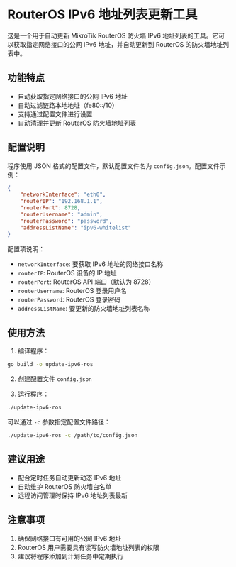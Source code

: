 # RouterOS IPv6 地址列表更新工具

这是一个用于自动更新 MikroTik RouterOS 防火墙 IPv6 地址列表的工具。它可以获取指定网络接口的公网 IPv6 地址，并自动更新到 RouterOS 的防火墙地址列表中。

## 功能特点

- 自动获取指定网络接口的公网 IPv6 地址
- 自动过滤链路本地地址（fe80::/10）
- 支持通过配置文件进行设置
- 自动清理并更新 RouterOS 防火墙地址列表

## 配置说明

程序使用 JSON 格式的配置文件，默认配置文件名为 `config.json`。配置文件示例：

```json
{
    "networkInterface": "eth0",
    "routerIP": "192.168.1.1",
    "routerPort": 8728,
    "routerUsername": "admin",
    "routerPassword": "password",
    "addressListName": "ipv6-whitelist"
}
```

配置项说明：
- `networkInterface`: 要获取 IPv6 地址的网络接口名称
- `routerIP`: RouterOS 设备的 IP 地址
- `routerPort`: RouterOS API 端口（默认为 8728）
- `routerUsername`: RouterOS 登录用户名
- `routerPassword`: RouterOS 登录密码
- `addressListName`: 要更新的防火墙地址列表名称

## 使用方法

1. 编译程序：
```bash
go build -o update-ipv6-ros
```

2. 创建配置文件 `config.json`

3. 运行程序：
```bash
./update-ipv6-ros
```

可以通过 `-c` 参数指定配置文件路径：
```bash
./update-ipv6-ros -c /path/to/config.json
```

## 建议用途

- 配合定时任务自动更新动态 IPv6 地址
- 自动维护 RouterOS 防火墙白名单
- 远程访问管理时保持 IPv6 地址列表最新

## 注意事项

1. 确保网络接口有可用的公网 IPv6 地址
2. RouterOS 用户需要具有读写防火墙地址列表的权限
3. 建议将程序添加到计划任务中定期执行
